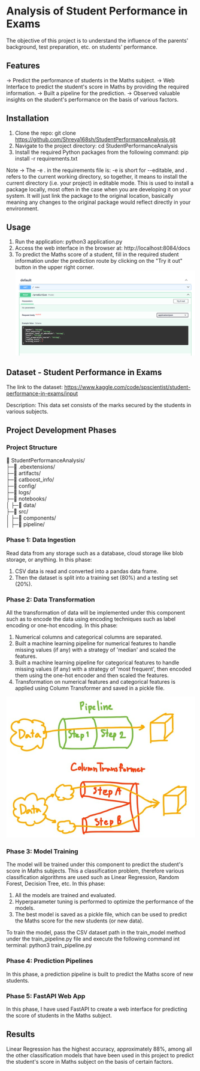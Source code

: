 # Analysis of Student Performance in Exams
The objective of this project is to understand the influence of the parents' background, test preparation, etc. on students' performance.

## Features
-> Predict the performance of students in the Maths subject.
-> Web Interface to predict the student's score in Maths by providing the required information.
-> Built a pipeline for the prediction.
-> Observed valuable insights on the student's performance on the basis of various factors.

## Installation
1. Clone the repo: 
git clone https://github.com/Shreya168sh/StudentPerformanceAnalysis.git
2. Navigate to the project directory: 
cd StudentPerformanceAnalysis
3. Install the required Python packages from the following command: 
   pip install -r requirements.txt

Note -> The -e . in the requirements file is:
-e is short for --editable, and . refers to the current working directory, so together, it means to install the current directory (i.e. your project) in editable mode.
This is used to install a package locally, most often in the case when you are developing it on your system. It will just link the package to the original location, basically meaning any changes to the original package would reflect directly in your environment.

## Usage
1. Run the application: python3 application.py
2. Access the web interface in the browser at:
http://localhost:8084/docs
3. To predict the Maths score of a student, fill in the required student information under the prediction route by clicking on the "Try it out" button in the upper right corner.
![Web Interface](<Screenshot from 2023-11-04 13-32-17.png>)

## Dataset - Student Performance in Exams
The link to the dataset: https://www.kaggle.com/code/spscientist/student-performance-in-exams/input

Description: 
This data set consists of the marks secured by the students in various subjects.

## Project Development Phases
### Project Structure
📁 StudentPerformanceAnalysis/    
├─📁 .ebextensions/    
├─📁 artifacts/    
├─📁 catboost_info/    
├─📁 config/    
├─📁 logs/    
├─📁 notebooks/    
│ ├─📁 data/        
├─📁 src/  
│ ├─📁 components/    
│ ├─📁 pipeline/    

### Phase 1: Data Ingestion
Read data from any storage such as a database, cloud storage like blob storage, or anything.
In this phase:
1. CSV data is read and converted into a pandas data frame.
2. Then the dataset is split into a training set (80%) and a testing set (20%).

### Phase 2: Data Transformation
All the transformation of data will be implemented under this component such as to encode the data using encoding techniques such as label encoding or one-hot encoding.
In this phase:
1. Numerical columns and categorical columns are separated.
2. Built a machine learning pipeline for numerical features to handle missing values (if any) with a strategy of 'median' and scaled the features.
3. Built a machine learning pipeline for categorical features to handle missing values (if any) with a strategy of 'most frequent', then encoded them using the one-hot encoder and then scaled the features.
4. Transformation on numerical features and categorical features is applied using Column Transformer and saved in a pickle file.

![Difference between machine learning pipeline and column tranformer](image.png)

### Phase 3: Model Training
The model will be trained under this component to predict the student's score in Maths subjects.
This a classification problem, therefore various classification algorithms are used such as Linear Regression, Random Forest, Decision Tree, etc.
In this phase:
1. All the models are trained and evaluated.
2. Hyperparameter tuning is performed to optimize the performance of the models.
3. The best model is saved as a pickle file, which can be used to predict the Maths score for the new students (or new data).

To train the model, pass the CSV dataset path in the train_model method under the train_pipeline.py file and execute the following command int terminal:
python3 train_pipeline.py

### Phase 4: Prediction Pipelines
In this phase, a prediction pipeline is built to predict the Maths score of new students.

### Phase 5: FastAPI Web App
In this phase, I have used FastAPI to create a web interface for predicting the score of students in the Maths subject.

## Results
Linear Regression has the highest accuracy, approximately 88%, among all the other classification models that have been used in this project to predict the student's score in Maths subject on the basis of certain factors.
